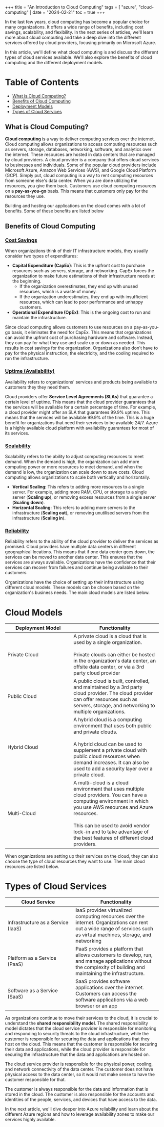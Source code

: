+++
title = "An Introduction to Cloud Computing"
tags = [
    "azure",
    "cloud-computing"
]
date = "2024-02-21"
toc = true
+++

In the last few years, cloud computing has become a popular choice for many organizations. It offers a wide range of benefits, including cost savings, scalability, and flexibility. In the next series of articles, we'll learn more about cloud computing and take a deep dive into the different services offered by cloud providers, focusing primarily on Microsoft Azure. 

 In this article, we'll define what cloud computing is and discuss the different types of cloud services available. We'll also explore the benefits of cloud computing and the different deployment models.

 # Table of Contents
- [What is Cloud Computing?](#what-is-cloud-computing)
- [Benefits of Cloud Computing](#benefits-of-cloud-computing)
- [Deployment Models](#cloud-models)
- [Types of Cloud Services](#types-of-cloud-services)

 ## What is Cloud Computing?
 **Cloud computing** is a way to deliver computing services over the internet. Cloud computing allows organizations to access computing resources such as servers, storage, databases, networking, software, and analytics over the internet. These resources are hosted in data centers that are managed by cloud providers. A cloud provider is a company that offers cloud services to businesses and individuals. Some of the popular cloud providers include Microsoft Azure, Amazon Web Services (AWS), and Google Cloud Platform (GCP). Simply put, cloud computing is a way to rent computing resources from someone else's data center. When you are done utilizing the resources, you give them back. Customers use cloud computing resources on a **pay-as-you-go** basis. This means that customers only pay for the resources they use.

 Building and hosting our applications on the cloud comes with a lot of benefits. Some of these benefits are listed below

 ## Benefits of Cloud Computing
 ### <u>Cost Savings</u>
When organizations think of their IT infrastructure models, they usually consider two types of expenditures:
- **Capital Expenditure (CapEx)**: This is the upfront cost to purchase resources such as servers, storage, and networking. CapEx forces the organization to make future estimations of their infrastructure needs at the beginning. 
    - If the organization overestimates, they end up with unused resources, which is a waste of money.
    - If the organization underestimates, they end up with insufficient resources, which can lead to poor performance and unhappy customers.
- **Operational Expenditure (OpEx)**: This is the ongoing cost to run and maintain the infrastructure. 

Since cloud computing allows customers to use resources on a pay-as-you-go basis, it eliminates the need for CapEx. This means that organizations can avoid the upfront cost of purchasing hardware and software. Instead, they can pay for what they use and scale up or down as needed. This results in cost savings for the organization. Organizations also don't have to pay for the physical instruction, the electricity, and the cooling required to run the infrastructure.

 ### <u>Uptime (Availability)</u>
 Availability refers to organizations' services and products being available to customers they they need them.

Cloud providers offer **Service Level Agreements (SLAs)** that guarantee a certain level of uptime. This means that the cloud provider guarantees that the services will be available for a certain percentage of time. For example, a cloud provider might offer an SLA that guarantees 99.9% uptime. This means that the services will be available 99.9% of the time. This is a huge benefit for organizations that need their services to be available 24/7. Azure is a highly available cloud platform with availability guarantees for most of its services.

 ### <u>Scalability</u>
Scalability refers to the ability to adjust computing resources to meet demand. When the demand is high, the organization can add more computing power or more resources to meet demand, and when the demand is low, the organization can scale down to save costs. Cloud computing allows organizations to scale both vertically and horizontally.
- **Vertical Scaling**: This refers to adding more resources to a single server. For example, adding more RAM, CPU, or storage to a single server (**Scaling up**), or removing excess resources from a single server (**Scaling down**).
- **Horizontal Scaling**: This refers to adding more servers to the infrastructure (**Scaling out**), or removing unutilised servers from the infrastructure (**Scaling in**).

 ### <u>Reliability</u>
Reliability refers to the ability of the cloud provider to deliver the services as promised. Cloud providers have multiple data centers in different geographical locations. This means that if one data center goes down, the services can be moved to another data center. This ensures that the services are always available. Organizations have the confidence that their services can recover from failures and continue being available to their customers

Organizations have the choice of setting up their infrastructure using different cloud models. These models can be chosen based on the organization's business needs. The main cloud models are listed below.

# Cloud Models
| <div style="width:200px">Deployment Model</div> | Functionality |
|------------------|----------------|
| Private Cloud | A private cloud is a cloud that is used by a single organization.<br/><br/> Private clouds can either be hosted in the organization's data center, an offsite data center, or via a 3rd party cloud provider|
| Public Cloud | A public cloud is built, controlled, and maintained by a 3rd party cloud provider. The cloud provider can offer resources such as servers, storage, and networking to multiple organizations.|
| Hybrid Cloud| A hybrid cloud is a computing environment that uses both public and private clouds. <br/><br/>A hybrid cloud can be used to supplement a private cloud with public cloud resources when demand increases. It can also be used to add a security layer over a private cloud.|
| Multi-Cloud | A multi-cloud is a cloud environment that uses multiple cloud providers. You can have a computing environment in which you use AWS resources and Azure resources. <br/><br/>This can be used to avoid vendor lock-in and to take advantage of the best features of different cloud providers.|

When organizations are setting up their services on the cloud, they can also choose the type of cloud resources they want to use. The main cloud resources are listed below.

# Types of Cloud Services
| <div style="width:200px">Cloud Service</div> | Functionality |
|------------------|----------------|
| Infrastructure as a Service (IaaS) | IaaS provides virtualized computing resources over the internet. Organizations can rent out a wide range of services such as virtual machines, storage, and networking|
| Platform as a Service (PaaS) | PaaS provides a platform that allows customers to develop, run, and manage applications without the complexity of building and maintaining the infrastructure.|
| Software as a Service (SaaS) | SaaS provides software applications over the internet. Customers can access the software applications via a web browser or an app|

As organizations continue to move their services to the cloud, it is crucial to understand the **shared responsibility model**. The shared responsibility model dictates that the cloud service provider is responsible for monitoring and responding to security threats to the cloud infrastructure, while the customer is responsible for securing the data and applications that they host on the cloud. This means that the customer is responsible for securing their data and applications, while the cloud provider is responsible for securing the infrastructure that the data and applications are hosted on.

The cloud service provider is responsible for the physical power, cooling, and network connectivity of the data center. The customer does not have physical access to the data center, so it would not make sense to have the customer responsible for that. 

The customer is always responsible for the data and information that is stored in the cloud. The customer is also responsible for the accounts and identities of the people, services, and devices that have access to the data.

In the next article, we'll dive deeper into Azure reliability and learn about the different Azure regions and how to leverage availability zones to make our services highly available.
